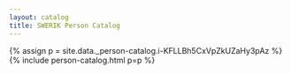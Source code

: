 ```yaml
---
layout: catalog
title: SWERIK Person Catalog
---
```

{% assign p = site.data._person-catalog.i-KFLLBh5CxVpZkUZaHy3pAz %}
{% include person-catalog.html p=p %}

